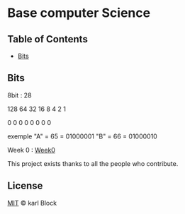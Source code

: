 
# Base computer Science  

## Table of Contents

- [Bits](#Bits)

## Bits

8bit : 28

128 64 32 16 8 4 2 1

 0  0  0  0  0 0 0 0 

 exemple 
 "A" = 65 = 01000001
 "B" = 66 = 01000010

 Week 0 : [Week0](https://cs50.harvard.edu/x/2022/notes/0/)


This project exists thanks to all the people who contribute.

## License

[MIT](LICENSE) © karl Block